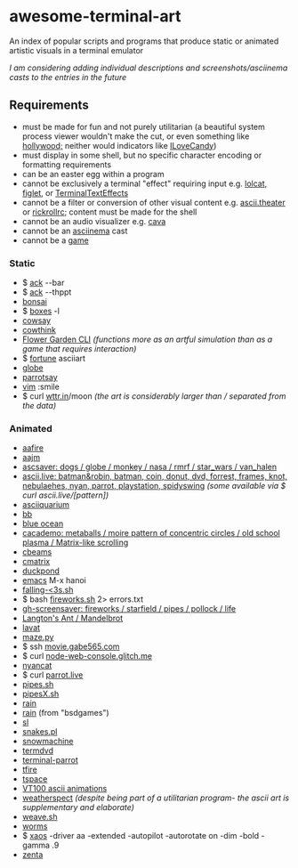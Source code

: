 # awesome-terminal-art
An index of popular scripts and programs that produce static or animated artistic visuals in a terminal emulator

_I am considering adding individual descriptions and screenshots/asciinema casts to the entries in the future_

## Requirements

- must be made for fun and not purely utilitarian (a beautiful system process viewer wouldn't make the cut, or even something like [hollywood;](https://github.com/dustinkirkland/hollywood) neither would indicators like [ILoveCandy](https://bbs.archlinux.org/viewtopic.php?id=121699))
- must display in some shell, but no specific character encoding or formatting requirements
- can be an easter egg within a program
- cannot be exclusively a terminal "effect" requiring input e.g. [lolcat,](https://github.com/busyloop/lolcat) [figlet,](https://github.com/cmatsuoka/figlet) or [TerminalTextEffects](https://github.com/ChrisBuilds/terminaltexteffects)
- cannot be a filter or conversion of other visual content e.g. [ascii.theater](https://ascii.theater/) or [rickrollrc](https://github.com/keroserene/rickrollrc); content must be made for the shell
- cannot be an audio visualizer e.g. [cava](https://github.com/karlstav/cava)
- cannot be an [asciinema](https://asciinema.org/) cast
- cannot be a [game](https://github.com/ligurio/awesome-ttygames)

### Static

- $ [ack](https://github.com/beyondgrep/ack3) --bar
- $ [ack](https://github.com/beyondgrep/ack3) --thppt
- [bonsai](https://github.com/formal-land/coq-bonsai)
- $ [boxes](https://github.com/ascii-boxes/boxes) -l
- [cowsay](https://github.com/piuccio/cowsay)
- [cowthink](https://linux.die.net/man/1/cowthink)
- [Flower Garden CLI](https://github.com/bdavidzhang/flower-garden-cli) _(functions more as an artful simulation than as a game that requires interaction)_
- $ [fortune](https://wiki.debian.org/fortune) asciiart
- [globe](https://github.com/Distrotech/globe)
- [parrotsay](https://github.com/matheuss/parrotsay)
- [vim](https://github.com/vim/vim) :smile
- $ curl [wttr.in](https://github.com/chubin/wttr.in)/moon _(the art is considerably larger than / separated from the data)_

### Animated

- [aafire](https://aa-project.sourceforge.net/aalib/)
- [aajm](http://icculus.org/jugglemaster/aa/)
- [ascsaver: dogs / globe / monkey / nasa / rmrf / star_wars / van_halen](https://gitlab.com/mezantrop/ascsaver)
- [ascii.live: batman&robin, batman, coin, donut, dvd, forrest, frames, knot, nebulaehes, nyan, parrot, playstation, spidyswing](https://github.com/hugomd/ascii-live) _(some available via $ curl ascii.live/[pattern])_
- [asciiquarium](https://github.com/cmatsuoka/asciiquarium)
- [bb](https://github.com/denisse-dev/bb)
- [blue ocean](https://github.com/lbgists/blue-ocean)
- [cacademo: metaballs / moire pattern of concentric circles / old school plasma / Matrix-like scrolling](https://linux.die.net/man/1/cacademo)
- [cbeams](https://github.com/tartley/cbeams)
- [cmatrix](https://github.com/abishekvashok/cmatrix)
- [duckpond](https://github.com/gsobell/duckpond.sh)
- [emacs](https://github.com/emacs-mirror/emacs) M-x hanoi
- [falling-<3s.sh](https://storage.googleapis.com/google-code-archive-source/v2/code.google.com/yjl/source-archive.zip)
- $ bash [fireworks.sh](https://archive.org/details/bash-fireworks) 2> errors.txt
- [gh-screensaver: fireworks / starfield / pipes / pollock / life](https://github.com/vilmibm/gh-screensaver)
- [Langton's Ant / Mandelbrot](http://web.archive.org/web/20130706075558/http://earth.gkhs.net/ccooke/shell.html)
- [lavat](https://github.com/AngelJumbo/lavat)
- [maze.py](https://github.com/pipeseroni/maze.py)
- $ ssh [movie.gabe565.com](https://github.com/gabe565/ascii-movie)
- $ curl [node-web-console.glitch.me](https://github.com/stefanbohacek/node-web-console)
- [nyancat](https://github.com/klange/nyancat)
- $ curl [parrot.live](https://github.com/hugomd/parrot.live)
- [pipes.sh](https://github.com/pipeseroni/pipes.sh)
- [pipesX.sh](https://github.com/pipeseroni/pipesX.sh)
- [rain](https://github.com/nkleemann/ascii-rain)
- [rain](https://github.com/ctdk/bsdgames-osx) (from "bsdgames")
- [sl](https://github.com/mtoyoda/sl)
- [snakes.pl](https://github.com/pipeseroni/snakes.pl)
- [snowmachine](https://github.com/sontek/snowmachine)
- [termdvd](https://github.com/nyankittone/termdvd)
- [terminal-parrot](https://github.com/jmhobbs/terminal-parrot)
- [tfire](https://github.com/tech-chad/tfire)
- [tspace](https://github.com/mtklr/tspace)
- [VT100 ascii animations](http://mewbies.com/geek_fun_files/vt100/vt_files.zip)
- [weatherspect](https://robobunny.com/projects/weatherspect/html/) _(despite being part of a utilitarian program- the ascii art is supplementary and elaborate)_
- [weave.sh](https://github.com/pipeseroni/weave.sh)
- [worms](https://github.com/ctdk/bsdgames-osx)
- $ [xaos](https://github.com/xaos-project/XaoS) -driver aa -extended  -autopilot -autorotate on -dim -bold -gamma .9
- [zenta](https://github.com/e6a5/zenta)
